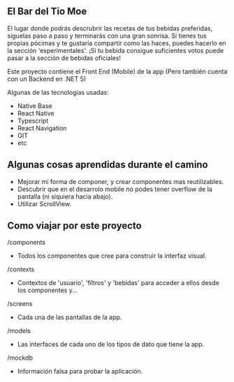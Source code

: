 ## El Bar del Tio Moe

El lugar donde podrás descrubrir las recetas de tus bebidas preferidas, siguelas paso a paso y terminarás con una gran sonrisa. Si tienes tus propias pócimas y te gustaría compartir como las haces, puedes hacerlo en la sección 'experimentales'. ¡Si tu bebida consigue suficientes votos puede pasar a la sección de bebidas oficiales!

Este proyecto contiene el Front End (Mobile) de la app (Pero también cuenta con un Backend en .NET 5)

Algunas de las tecnologías usadas:
- Native Base
- React Native
- Typescript
- React Navigation
- GIT
- etc

## Algunas cosas aprendidas durante el camino

- Mejorar mi forma de componer, y crear componentes mas reutilizables.
- Descubrir que en el desarrolo mobile no podes tener overflow de la pantalla (ni siquiera hacia abajo).
- Utilizar ScrollView.

## Como viajar por este proyecto

/components

- Todos los componentes que cree para construir la interfaz visual.

/contexts

- Contextos de 'usuario', 'filtros' y 'bebidas' para acceder a ellos desde los componentes y...

/screens

- Cada una de las pantallas de la app.

/models

- Las interfaces de cada uno de los tipos de dato que tiene la app.

/mockdb

- Información falsa para probar la aplicación.